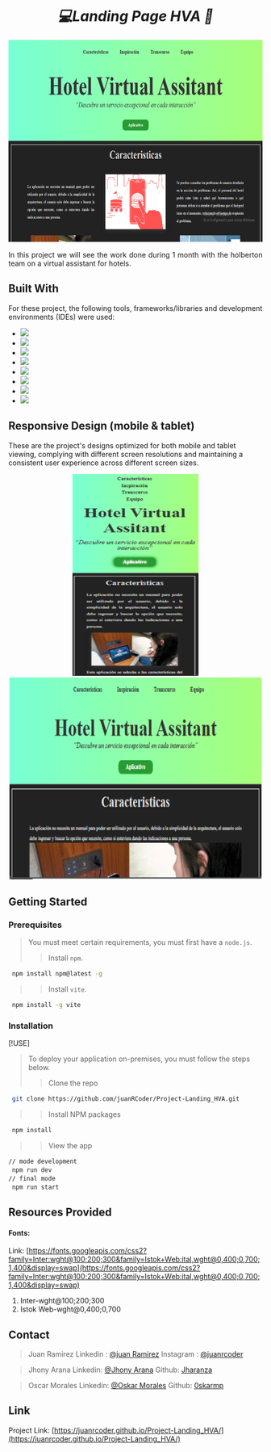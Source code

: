 <div align='center'>
 <h1><em>💻Landing Page HVA 🚀</em></h1>
  <img src="./src/assets/screenComputer.png" alt="Logo" width="800" height="400" >
 <p>  </p>
 <p>  </p>
<p align='justify'>
 In this project we will see the work done during 1 month with the holberton team on a virtual assistant for hotels.
</p>

</div>

## Built With

For these project, the following tools, frameworks/libraries and development environments (IDEs) were used:

- <img src="https://img.shields.io/badge/HTML5-E34F26?style=for-the-badge&logo=html5&logoColor=white" />
- <img src="https://img.shields.io/badge/CSS3-1572B6?style=for-the-badge&logo=css3&logoColor=white" />
- <img src="https://img.shields.io/badge/JavaScript-323330?style=for-the-badge&logo=javascript&logoColor=F7DF1E" />
- <img src="https://img.shields.io/badge/VSCode-0078D4?style=for-the-badge&logo=visual%20studio%20code&logoColor=white" />
- <img src="https://img.shields.io/badge/Vite-B73BFE?style=for-the-badge&logo=vite&logoColor=FFD62E" />
- <img src="https://img.shields.io/badge/GitHub%20Pages-222222?style=for-the-badge&logo=GitHub%20Pages&logoColor=white" />
- <img src="https://img.shields.io/badge/React-20232A?style=for-the-badge&logo=react&logoColor=61DAFB" />
- <img src="https://img.shields.io/badge/npm-CB3837?style=for-the-badge&logo=npm&logoColor=white"/>

## Responsive Design (mobile & tablet)

These are the project's designs optimized for both mobile and tablet viewing, complying with different screen resolutions and maintaining a consistent user experience across different screen sizes.

<div align="center">
  <img src="./src/assets/screenMobile.png" alt="Logo" width="250" height="400" >
  <img src="./src/assets/screenTablet.png" alt="Logo" width="500" height="400" > 
</div>

## Getting Started
### Prerequisites

> You must meet certain requirements, you must first have a `node.js`.
>
>> Install `npm`.
```sh
 npm install npm@latest -g
```

>> Install `vite`.
```sh
 npm install -g vite
```

### Installation
[!USE]

> To deploy your application on-premises, you must follow the steps below.
>
>> Clone the repo
```sh
 git clone https://github.com/juanRCoder/Project-Landing_HVA.git
```

>> Install NPM packages
```sh
 npm install
```

>> View the app
```sh
// mode development
 npm run dev
// final mode
 npm run start
```

## Resources Provided

#### Fonts:

Link: [https://fonts.googleapis.com/css2?family=Inter:wght@100;200;300&family=Istok+Web:ital,wght@0,400;0,700;1,400&display=swap](https://fonts.googleapis.com/css2?family=Inter:wght@100;200;300&family=Istok+Web:ital,wght@0,400;0,700;1,400&display=swap)

1. Inter-wght@100;200;300
2. Istok Web-wght@0,400;0,700

## Contact

> Juan Ramirez
> Linkedin : [@juan Ramirez](https://www.linkedin.com/in/juan-ramirez-490b84271/)
> Instagram : [@juanrcoder](https://www.instagram.com/juanrcoder/)

> Jhony Arana
> Linkedin: [@Jhony Arana](https://www.linkedin.com/in/jhony-arana-carranza-a103b350/)
> Github: [Jharanza](https://github.com/Jharanza)

> Oscar Morales
> Linkedin: [@Oskar Morales](https://www.linkedin.com/in/oskarmorales/)
> Github: [0skarmp](https://github.com/0skarmp)

## Link
Project Link: [https://juanrcoder.github.io/Project-Landing_HVA/](https://juanrcoder.github.io/Project-Landing_HVA/)

<!--
[!NOTE]: Una nota general que proporciona información o contexto.
[!IMPORTANT]: Una nota importante que debe leerse cuidadosamente.
[!USE]: Una nota que proporciona instrucciones sobre cómo usar algo.
[!BUG]: Una nota que informa sobre un error o problema.
[!TODO]: Una nota que indica una tarea pendiente.
También hay otros tipos de notas menos comunes, como:

[!HACK]: Una nota que proporciona un truco o solución alternativa.
[!WARNING]: Una nota que advierte sobre un peligro o riesgo.
[!DEPRECATED]: Una nota que informa sobre una característica o funcionalidad que ya no se usa.
[!SECURITY]: Una nota que informa sobre una vulnerabilidad de seguridad. -->
